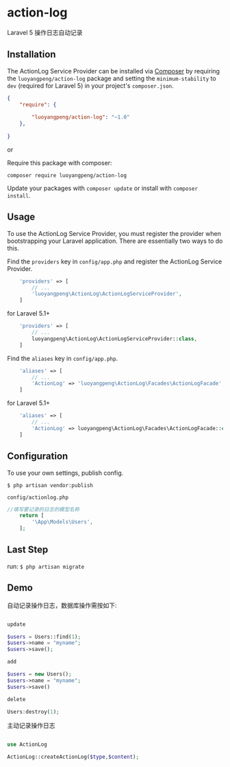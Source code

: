 # action-log
Laravel 5 操作日志自动记录


## Installation

The ActionLog Service Provider can be installed via [Composer](http://getcomposer.org) by requiring the
`luoyangpeng/action-log` package and setting the `minimum-stability` to `dev` (required for Laravel 5) in your
project's `composer.json`.

```json
{
    "require": {
       
        "luoyangpeng/action-log": "~1.0"
    },
   
}
```

or

Require this package with composer:
```
composer require luoyangpeng/action-log 
```

Update your packages with ```composer update``` or install with ```composer install```.



## Usage

To use the ActionLog Service Provider, you must register the provider when bootstrapping your Laravel application. There are
essentially two ways to do this.

Find the `providers` key in `config/app.php` and register the ActionLog Service Provider.

```php
    'providers' => [
        // ...
        'luoyangpeng\ActionLog\ActionLogServiceProvider',
    ]
```
for Laravel 5.1+
```php
    'providers' => [
        // ...
        luoyangpeng\ActionLog\ActionLogServiceProvider::class,
    ]
```

Find the `aliases` key in `config/app.php`.

```php
    'aliases' => [
        // ...
        'ActionLog' => 'luoyangpeng\ActionLog\Facades\ActionLogFacade',
    ]
```
for Laravel 5.1+
```php
    'aliases' => [
        // ...
        'ActionLog' => luoyangpeng\ActionLog\Facades\ActionLogFacade::class,
    ]
```



## Configuration

To use your own settings, publish config.

```$ php artisan vendor:publish```

`config/actionlog.php`

```php
//填写要记录的日志的模型名称
	return [
		'\App\Models\Users',
	];
```
## Last Step
run:
```$ php artisan migrate```

## Demo
自动记录操作日志，数据库操作需按如下:
```php

update

$users = Users::find(1);
$users->name = "myname";
$users->save();

add

$users = new Users();
$users->name = "myname";
$users->save()

delete

Users:destroy(1);

```

主动记录操作日志

```php

use ActionLog

ActionLog::createActionLog($type,$content);

```



